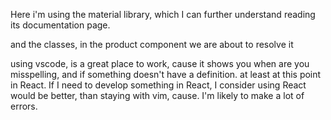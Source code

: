 Here i'm using the material library, which I can further understand reading its documentation page.

  and the classes, in the product component we are about to resolve it

using vscode, is a great place to work, cause it shows you when are you misspelling, and if something doesn't have a definition.
at least at this point in React. If I need to develop something in React, I consider using React would be better, than staying with vim, cause.
  I'm likely to make a lot of errors.

